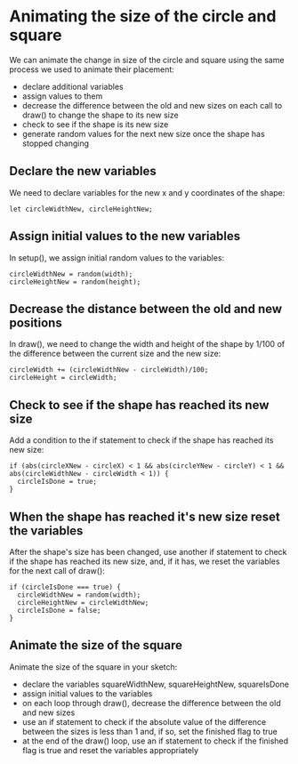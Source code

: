 # Animating the size of the circle and square

We can animate the change in size of the circle and square using the same process
we used to animate their placement:

- declare additional variables
- assign values to them
- decrease the difference between the old and new sizes on each call to draw()
to change the shape to its new size
- check to see if the shape is its new size
- generate random values for the next new size once the shape has stopped changing

## Declare the new variables

We need to declare variables for the new x and y coordinates of the shape:

    let circleWidthNew, circleHeightNew;


## Assign initial values to the new variables

In setup(), we assign initial random values to the variables:

    circleWidthNew = random(width);
    circleHeightNew = random(height);

## Decrease the distance between the old and new positions

In draw(), we need to change the width and height of the shape by 1/100 of the
difference between the current size and the new size:

    circleWidth += (circleWidthNew - circleWidth)/100;
    circleHeight = circleWidth;

## Check to see if the shape has reached its new size

Add a condition to the if statement to check if the shape has reached its new size:

    if (abs(circleXNew - circleX) < 1 && abs(circleYNew - circleY) < 1 && abs(circleWidthNew - circleWidth < 1)) {
      circleIsDone = true;
    }

## When the shape has reached it's new size reset the variables

After the shape's size has been changed, use another if statement to
check if the shape has reached its new size, and, if it has, we reset the variables for the next call of draw():

    if (circleIsDone === true) {
      circleWidthNew = random(width);
      circleHeightNew = circleWidthNew;
      circleIsDone = false;
    }

## Animate the size of the square

Animate the size of the square in your sketch:

- declare the variables squareWidthNew, squareHeightNew, squareIsDone
- assign initial values to the variables
- on each loop through draw(), decrease the difference between the old and new sizes
- use an if statement to check if the absolute value of the difference
between the sizes is less than 1 and, if so, set the finished flag to true
- at the end of the draw() loop, use an if statement to check if the finished
flag is true and reset the variables appropriately
